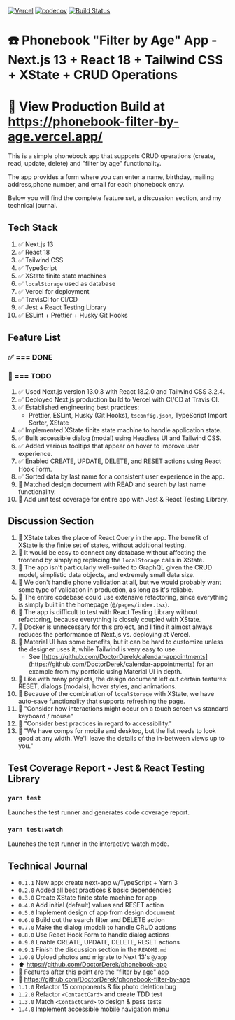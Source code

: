 [![Vercel](https://therealsujitk-vercel-badge.vercel.app/?app=phonebook-filter-by-age)](https://phonebook-filter-by-age.vercel.app/) [![codecov](https://codecov.io/gh/DoctorDerek/phonebook-filter-by-age/branch/main/graph/badge.svg?token=7VDUW7TGZN)](https://codecov.io/gh/DoctorDerek/phonebook-filter-by-age) [![Build Status](https://app.travis-ci.com/DoctorDerek/phonebook-filter-by-age.svg?token=TMyceqi9yYWX3rDHdqVD&branch=main)](https://app.travis-ci.com/DoctorDerek/phonebook-filter-by-age)

# ☎️ Phonebook "Filter by Age" App - Next.js 13 + React 18 + Tailwind CSS + XState + CRUD Operations

# 👀 View Production Build at https://phonebook-filter-by-age.vercel.app/

This is a simple phonebook app that supports CRUD operations (create, read, update, delete) and "filter by age" functionality.

The app provides a form where you can enter a name, birthday, mailing address,phone number, and email for each phonebook entry.

Below you will find the complete feature set, a discussion section, and my technical journal.

## Tech Stack

1. ✅ Next.js 13
1. ✅ React 18
1. ✅ Tailwind CSS
1. ✅ TypeScript
1. ✅ XState finite state machines
1. ✅ `localStorage` used as database
1. ✅ Vercel for deployment
1. ✅ TravisCI for CI/CD
1. ✅ Jest + React Testing Library
1. ✅ ESLint + Prettier + Husky Git Hooks

## Feature List

### ✅ === DONE

### 🌠 === TODO

1. ✅ Used Next.js version 13.0.3 with React 18.2.0 and Tailwind CSS 3.2.4.
1. ✅ Deployed Next.js production build to Vercel with CI/CD at Travis CI.
1. ✅ Established engineering best practices:
   - Prettier, ESLint, Husky (Git Hooks), `tsconfig.json`, TypeScript Import Sorter, XState
1. ✅ Implemented XState finite state machine to handle application state.
1. ✅ Built accessible dialog (modal) using Headless UI and Tailwind CSS.
1. ✅ Added various tooltips that appear on hover to improve user experience.
1. ✅ Enabled CREATE, UPDATE, DELETE, and RESET actions using React Hook Form.
1. ✅ Sorted data by last name for a consistent user experience in the app.
1. 🌠 Matched design document with READ and search by last name functionality.
1. 🌠 Add unit test coverage for entire app with Jest & React Testing Library.

## Discussion Section

1. 🌠 XState takes the place of React Query in the app. The benefit of XState is the finite set of states, without additional testing.
2. 🌠 It would be easy to connect any database without affecting the frontend by simplying replacing the `localStorage` calls in XState.
3. 🌠 The app isn't particularly well-suited to GraphQL given the CRUD model, simplistic data objects, and extremely small data size.
4. 🌠 We don't handle phone validation at all, but we would probably want some type of validation in production, as long as it's reliable.
5. 🌠 The entire codebase could use extensive refactoring, since everything is simply built in the homepage (`@/pages/index.tsx`).
6. 🌠 The app is difficult to test with React Testing Library without refactoring, because everything is closely coupled with XState.
7. 🌠 Docker is unnecessary for this project, and I find it almost always reduces the performance of Next.js vs. deploying at Vercel.
8. 🌠 Material UI has some benefits, but it can be hard to customize unless the designer uses it, while Tailwind is very easy to use.
   - See [https://github.com/DoctorDerek/calendar-appointments](https://github.com/DoctorDerek/calendar-appointments) for an example from my portfolio using Material UI in depth.
9. 🌠 Like with many projects, the design document left out certain features: RESET, dialogs (modals), hover styles, and animations.
10. 🌠 Because of the combination of `localStorage` with XState, we have auto-save functionality that supports refreshing the page.
11. 🌠 "Consider how interactions might occur on a touch screen vs standard keyboard / mouse"
12. 🌠 "Consider best practices in regard to accessibility."
13. 🌠 "We have comps for mobile and desktop, but the list needs to look good at any width. We'll leave the details of the in-between views up to you."

## Test Coverage Report - Jest & React Testing Library

### `yarn test`

Launches the test runner and generates code coverage report.

### `yarn test:watch`

Launches the test runner in the interactive watch mode.

## Technical Journal

- `0.1.1` New app: create next-app w/TypeScript + Yarn 3
- `0.2.0` Added all best practices & basic dependencies
- `0.3.0` Create XState finite state machine for app
- `0.4.0` Add initial (default) values and RESET action
- `0.5.0` Implement design of app from design document
- `0.6.0` Build out the search filter and DELETE action
- `0.7.0` Make the dialog (modal) to handle CRUD actions
- `0.8.0` Use React Hook Form to handle dialog actions
- `0.9.0` Enable CREATE, UPDATE, DELETE, RESET actions
- `0.9.1` Finish the discussion section in the `README.md`
- `1.0.0` Upload photos and migrate to Next 13's `@/app`
- ⬆️ https://github.com/DoctorDerek/phonebook-app
- 🧠 Features after this point are the "filter by age" app
- 🔽 https://github.com/DoctorDerek/phonebook-filter-by-age
- `1.1.0` Refactor 15 components & fix photo deletion bug
- `1.2.0` Refactor `<ContactCard>` and create TDD test
- `1.3.0` Match `<ContactCard>` to design & pass tests
- `1.4.0` Implement accessible mobile navigation menu
